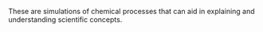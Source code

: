 These are simulations of chemical processes that can aid in explaining and understanding scientific concepts. 
